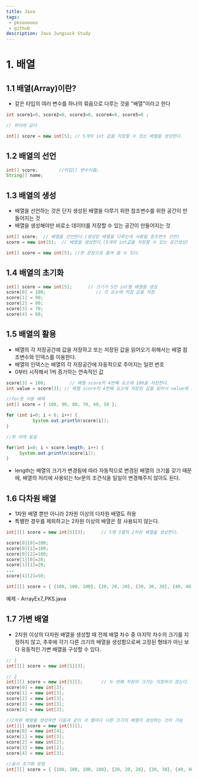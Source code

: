 ```yaml
---
title: Java
tags: 
 - pksoooooo
 - github
description: Java Jungsuck Study
---
```



# 1. 배열

## 1.1 배열(Array)이란?
- 같은 타입의 여러 변수를 하나의 묶음으로 다루는 것을 "배열"이라고 한다
```java
int score1=0, score2=0, score3=0, score4=0, score5=0 ;

// 위아래 같다

int[] score = new int[5]; // 5개의 int 값을 저장할 수 있는 배열을 생성한다.

```

## 1.2 배열의 선언
```java
int[] score;        //타입[] 변수이름;
String[] name;
```

## 1.3 배열의 생성
- 배열을 선언하는 것은 단지 생성된 배열을 다루기 위한 참조변수를 위한 공간이 만들어지는 것
- 배열을 생성해야만 비로소 데이터를 저장할 수 있는 공간이 만들어지는 것
```java
int[] score;  // 배열을 선언한다.(생성된 배열을 다루는데 사용될 참조변수 선언)
score = new int[5];  // 배열을 생성한다.(5개의 int값을 저장할 수 있는 공간생성)

int[] score = new int[5]; //한 문장으로 줄여 쓸 수 있다.
```

## 1.4 배열의 초기화
```java
int[] score = new int[5];      // 크기가 5인 int형 배열을 생성
score[0] = 100;                   // 각 요소에 직접 값을 저장
score[1] = 90;
score[2] = 80;
score[3] = 70;
score[4] = 60;
```

## 1.5 배열의 활용
- 배열의 각 저장공간에 값을 저장하고 또는 저장된 값을 읽어오기 위해서는 배열 참조변수와 인덱스를 이용한다.
- 배열의 인덱스는 배열의 각 저장공간에 자동적으로 주어지는 일련 번호
- 0부터 시작해서 1씩 증가하는 연속적인 값
```java
score[3] = 100;         // 배열 score의 4번째 요소에 100을 저장한다.
int value = score[3]; // 배열 score의 4번째 요소에 저장된 값을 읽어서 value에 저장한다.

//for문 사용 예제
int[] score = { 100, 90, 80, 70, 60, 50 };

for (int i=0; i < 6; i++) {
          System.out.println(score[i]);
}

//위 아래 동일

for(int i=0; i < score.length; i++) {
     System.out.println(score[i]);
}
```
- length는 배열의 크기가 변경됨에 따라 자동적으로 변경된 배열의 크기를 갖기 때문에, 배열의 처리에 사용되는 for문의 조건식을 일일이 변경해주지 않아도 된다.

## 1.6 다차원 배열
- 1차원 배열 뿐만 아니라 2차원 이상의 다차원 배열도 허용
- 특별한 경우를 제외하고는 2차원 이상의 배열은 잘 사용되지 않는다.
```java
int[][] score = new int[5][3];      // 5행 3열의 2차원 배열을 생성한다.

score[0][0]=100;
score[0][1]=100;
score[0][2]=100;
score[1][0]=20;
score[1][1]=20;
...
score[4][2]=50;

int[][] score = { {100, 100, 100}, {20, 20, 20}, {30, 30, 30}, {40, 40, 40}, {50, 50, 50} };

```
예제 - ArrayEx7_PKS.java

## 1.7 가변 배열
- 2차원 이상의 다차원 배열을 생성할 때 전체 배열 차수 중 마지막 차수의 크기를 지정하지 않고, 추후에 각기 다른 크기의 배열을 생성함으로써 고정된 형태가 아닌 보다 유동적인 가변 배열을 구성할 수 있다.
```java
// 1
int[][] score = new int[5][3];

// 2
int[][] score = new int[5][];       // 두 번째 차원의 크기는 지정하지 않는다.
score[0] = new int[3];
score[1] = new int[3];
score[2] = new int[3];
score[3] = new int[3];
score[4] = new int[3];

//2차원 배열을 생성하면 다음과 같이 각 열마다 다른 크기의 배열이 생성하는 것이 가능
int[][] score = new int[5][];
score[0] = new int[4];
score[1] = new int[3];
score[2] = new int[2];
score[3] = new int[2];
score[4] = new int[3];

//동시 초기화 방법
int[][] score = { {100, 100, 100, 100}, {20, 20, 20}, {30, 30}, {40, 40}, {50, 50, 50} };
```

